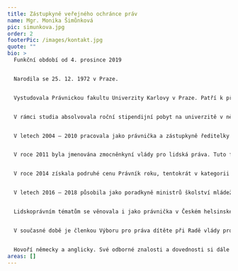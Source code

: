 ```yaml
---
title: Zástupkyně veřejného ochránce práv
name: Mgr. Monika Šimůnková
pic: simunkova.jpg
order: 2
footerPic: /images/kontakt.jpg
quote: ""
bio: >
  Funkční období od 4. prosince 2019


  Narodila se 25. 12. 1972 v Praze.


  Vystudovala Právnickou fakultu Univerzity Karlovy v Praze. Patří k předním odborníkům na právní ochranu dětí.


  V rámci studia absolvovala roční stipendijní pobyt na univerzitě v německém Pasově. V roce 2002 úspěšně složila advokátní zkoušku a působila v řadě právnických kanceláří.


  V letech 2004 – 2010 pracovala jako právnička a zástupkyně ředitelky Nadace Naše dítě. Věnovala se zde řadě projektů na ochranu dětských práv, byla členkou představenstva mezinárodní organizace v oblasti dětských práv EURONET se sídlem v Bruselu. Je také zakladatelkou Linky právní pomoci Nadace Naše dítě, za níž obdržela společně s nadací v roce 2006 cenu Právník roku v kategorii rodinné právo.


  V roce 2011 byla jmenována zmocněnkyní vlády pro lidská práva. Tuto funkci vykonávala takřka tři roky a věnovala se zejména problematice sociálního vyloučení, ochraně dětí, seniorů, lidí s postižením a národnostním menšinám. Zaměřila se též na oblast školství, zajímala se o vězeňství a práva lidí v zařízeních, v nichž dochází k omezení svobody. Iniciovala českou verzi kampaně Rady Evropy „Jedno z pěti – Stop sexuálnímu zneužívání dětí“ a např. také vznik sekce pro děti na webových stránkách ombudsmana. Vedla několik delegací ČR při obhajobě zpráv o dodržování lidských práv a plnění závazků vyplývajících z mezinárodních úmluv např. před Výborem OSN pro práva dítěte, Radou OSN pro lidská práva, Radou Evropy aj.


  V roce 2014 získala podruhé cenu Právník roku, tentokrát v kategorii občanská a lidská práva.


  V letech 2016 – 2018 působila jako poradkyně ministrů školství mládeže a tělovýchovy pro oblasti společného vzdělávání a souvisejících témat. Cenné zahraniční zkušenosti k tomuto tématu získala na stáži v rámci programu americké vlády International Visitor Leadership Program v oblasti Podpory menšin ve vzdělávání.


  Lidskoprávním tématům se věnovala i jako právnička v Českém helsinském výboru.


  V současné době je členkou Výboru pro práva dítěte při Radě vlády pro lidská práva, pracovní skupiny k porodnictví při Radě vlády pro rovnost žen a mužů a zapojila se do aktivity na podporu přijetí zákona o odškodnění nezákonně sterilizovaných žen. V souvislosti s ochranou práv dětí v soudních řízeních a větší podporou rodiny se podílí na snahách o zlepšení podmínek rodinněprávního a opatrovnického soudnictví, a to i v souvislosti s postavením osob omezených ve svéprávnosti.


  Hovoří německy a anglicky. Své odborné znalosti a dovednosti si dále rozšířila mediačním výcvikem Řešení konfliktu technikou mediace u Asociace mediátorů.
areas: []
---
```

